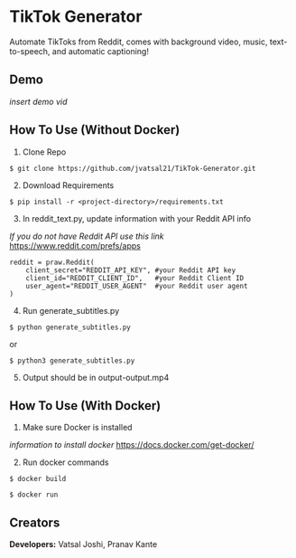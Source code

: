 # TikTok Generator
Automate TikToks from Reddit, comes with background video, music, text-to-speech, and automatic captioning!

<p align="center" width="100%">
</p>

## Demo
*insert demo vid*

## How To Use (Without Docker)
1) Clone Repo
```
$ git clone https://github.com/jvatsal21/TikTok-Generator.git 
```
2) Download Requirements
```
$ pip install -r <project-directory>/requirements.txt
```
3) In reddit_text.py, update information with your Reddit API info

*If you do not have Reddit API use this link* https://www.reddit.com/prefs/apps
```
reddit = praw.Reddit(
    client_secret="REDDIT_API_KEY", #your Reddit API key
    client_id="REDDIT_CLIENT_ID",   #your Reddit Client ID
    user_agent="REDDIT_USER_AGENT"  #your Reddit user agent
)
```
4) Run generate_subtitles.py
```
$ python generate_subtitles.py
```
or
```
$ python3 generate_subtitles.py
```
5) Output should be in output-output.mp4

## How To Use (With Docker)
1) Make sure Docker is installed

*information to install docker* https://docs.docker.com/get-docker/

2) Run docker commands
```
$ docker build
```

```
$ docker run
```

## Creators
**Developers:** Vatsal Joshi, Pranav Kante
